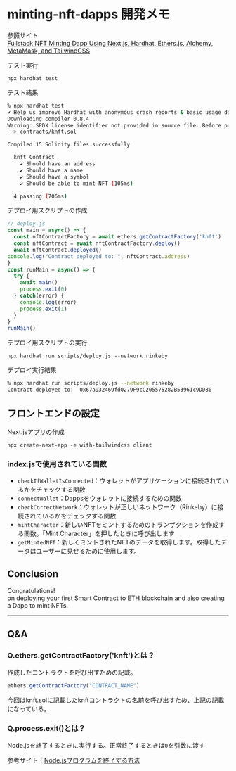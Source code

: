 # minting-nft-dapps 開発メモ


参照サイト  
[Fullstack NFT Minting Dapp Using Next.js, Hardhat, Ethers.js, Alchemy, MetaMask, and TailwindCSS](https://javascript.plainenglish.io/fullstack-nft-minting-dapp-using-next-js-hardhat-ethers-js-alchemy-metamask-and-tailwindcss-145e0ef41d26)

テスト実行
```
npx hardhat test
```
テスト結果
```sh
% npx hardhat test
✔ Help us improve Hardhat with anonymous crash reports & basic usage data? (Y/n) · false
Downloading compiler 0.8.4
Warning: SPDX license identifier not provided in source file. Before publishing, consider adding a comment containing "SPDX-License-Identifier: <SPDX-License>" to each source file. Use "SPDX-License-Identifier: UNLICENSED" for non-open-source code. Please see https://spdx.org for more information.
--> contracts/knft.sol

Compiled 15 Solidity files successfully

  knft Contract
    ✔ Should have an address
    ✔ Should have a name
    ✔ Should have a symbol
    ✔ Should be able to mint NFT (105ms)

  4 passing (706ms)
```

デプロイ用スクリプトの作成
```js
// deploy.js
const main = async() => {
  const nftContractFactory = await ethers.getContractFactory('knft')
  const nftContract = await nftContractFactory.deploy()
  await nftContract.deployed()
console.log("Contract deployed to: ", nftContract.address)
}
const runMain = async() => {
  try {
    await main()
    process.exit(0)
  } catch(error) {
    console.log(error)
    process.exit(1)
  }
}
runMain()
```

デプロイ用スクリプトの実行
```
npx hardhat run scripts/deploy.js --network rinkeby
```
デプロイ実行結果
```sh
% npx hardhat run scripts/deploy.js --network rinkeby
Contract deployed to:  0x67a932469fd0279F9cC205575282B53961c9DD80

```

## フロントエンドの設定

Next.jsアプリの作成
```
npx create-next-app -e with-tailwindcss client
```

### index.jsで使用されている関数
- `checkIfWalletIsConnected`：ウォレットがアプリケーションに接続されているかをチェックする関数
- `connectWallet`：Dappsをウォレットに接続するための関数
- `checkCorrectNetwork`：ウォレットが正しいネットワーク（Rinkeby）に接続されているかをチェックする関数
- `mintCharacter`：新しいNFTをミントするためのトランザクションを作成する関数。「Mint Character」を押したときに呼び出します  
- `getMintedNFT`：新しくミントされたNFTのデータを取得します。取得したデータはユーザーに見せるために使用します。

## Conclusion
Congratulations!  
on deploying your first Smart Contract to ETH blockchain and also creating a Dapp to mint NFTs.


---
## Q&A

### Q.ethers.getContractFactory('knft')とは？
作成したコントラクトを呼び出すための記載。  
```js
ethers.getContractFactory("CONTRACT_NAME")
```
今回はknft.solに記載したknftコントラクトの名前を呼び出すため、上記の記載になっている。


### Q.process.exit()とは？
Node.jsを終了するときに実行する。正常終了するときは`0`を引数に渡す

参考サイト：[Node.jsプログラムを終了する方法](https://tech-wiki.online/jp/node-terminate-program.html)